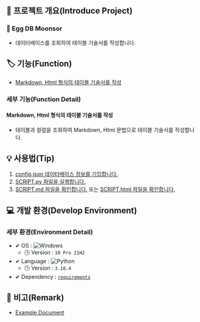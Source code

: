 ## 📕 프로젝트 개요(Introduce Project)
### 🍳 Egg DB Moonsor

* 데이터베이스를 조회하여 테이블 기술서를 작성합니다.

## 🏷️ 기능(Function)


* [Markdown, Html 형식의 테이블 기술서를 작성](#Markdown,-Html-형식의-테이블-기술서를-작성)


### 세부 기능(Function Detail)


#### Markdown, Html 형식의 테이블 기술서를 작성

   * 테이블과 컬럼을 조회하여 Markdown, Html 문법으로 테이블 기술서를 작성합니다.

## 💡 사용법(Tip)

 1. [config.json 데이터베이스 정보를 기입합니다.](/Egg-DB-Docs/config.json)
 2. [SCRIPT.py 파일을 실행합니다.](/Egg-DB-Docs/SCRIPT.py)
 3. [SCRIPT.md 파일을 확인합니다.](/Egg-DB-Docs/SCRIPT.md) 또는 [SCRIPT.html 파일을 확인합니다.](/Egg-DB-Docs/SCRIPT.html)


## 💻 개발 환경(Develop Environment)


### 세부 환경(Environment Detail)

* ✔ OS : ![Windows](https://img.shields.io/badge/Windows-0078D6?style=flat-square&logo=Windows&logoColor=white)
  * 🕒 Version : `10 Pro 21H2`
* ✔ Language : ![Python](https://img.shields.io/badge/Python-3776AB?style=flat-square&logo=Python&logoColor=white)
  * 🕒 Version : `3.10.4`
* ✔ Dependency : [`requirements`](/Egg-DB-Docs/requirements.txt)


## 📖 비고(Remark)

* [Example Document](./ExDoc/SCRIPT.md)
